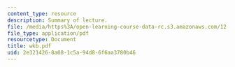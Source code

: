```yaml
---
content_type: resource
description: Summary of lecture.
file: /media/https%3A/open-learning-course-data-rc.s3.amazonaws.com/12-802-wave-motions-in-the-ocean-and-atmosphere-spring-2004/2e3214268a081c5a94d86f6aa3780b46_wkb.pdf
file_type: application/pdf
resourcetype: Document
title: wkb.pdf
uid: 2e321426-8a08-1c5a-94d8-6f6aa3780b46
---
```

